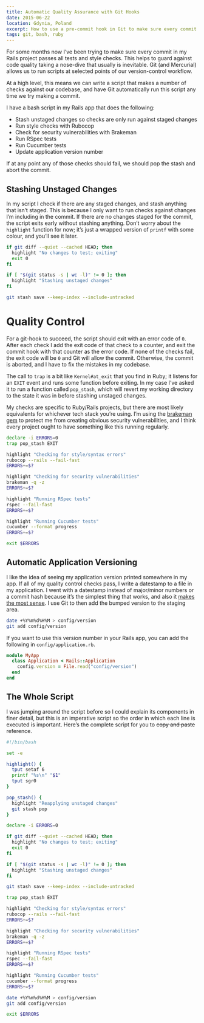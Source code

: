 ```yaml
---
title: Automatic Quality Assurance with Git Hooks
date: 2015-06-22
location: Gdynia, Poland
excerpt: How to use a pre-commit hook in Git to make sure every commit passes all tests and style checks.
tags: git, bash, ruby
---
```


<span class="run-in"><span class="drop">F</span>or some months now</span> I’ve
been trying to make sure every commit in my Rails project passes all tests and
style checks. This helps to guard against code quality taking a nose-dive that
usually is inevitable. Git (and Mercurial) allows us to run scripts at selected
points of our version-control workflow.

At a high level, this means we can write a script that makes a number of checks
against our codebase, and have Git automatically run this script any time we try
making a commit.

I have a bash script in my Rails app that does the following:

- Stash unstaged changes so checks are only run against staged changes
- Run style checks with Rubocop
- Check for security vulnerabilities with Brakeman
- Run RSpec tests
- Run Cucumber tests
- Update application version number

If at any point any of those checks should fail, we should pop the stash and
abort the commit.

## Stashing Unstaged Changes

In my script I check if there are any staged changes, and stash anything that
isn’t staged. This is because I only want to run checks against changes I’m
including in the commit. If there are no changes staged for the commit, the
script exits early without stashing anything. Don’t worry about the `highlight`
function for now; it’s just a wrapped version of `printf` with some colour, and
you’ll see it later.

~~~sh
if git diff --quiet --cached HEAD; then
  highlight "No changes to test; exiting"
  exit 0
fi

if [ "$(git status -s | wc -l)" != 0 ]; then
  highlight "Stashing unstaged changes"
fi

git stash save --keep-index --include-untracked
~~~

# Quality Control

For a git-hook to succeed, the script should exit with an error code of `0`.
After each check I add the exit code of that check to a counter, and exit the
commit hook with that counter as the error code. If none of the checks fail, the
exit code will be `0` and Git will allow the commit. Otherwise, the commit is
aborted, and I have to fix the mistakes in my codebase.

The call to `trap` is a bit like `Kernel#at_exit` that you find in Ruby; it
listens for an `EXIT` event and runs some function before exiting. In my case
I’ve asked it to run a function called `pop_stash`, which will revert my working
directory to the state it was in before stashing unstaged changes.

My checks are specific to Ruby/Rails projects, but there are most likely
equivalents for whichever tech stack you’re using. I’m using the
[brakeman gem][brakeman] to protect me from creating obvious security
vulnerabilities, and I think every project ought to have something like this
running regularly.

~~~sh
declare -i ERRORS=0
trap pop_stash EXIT

highlight "Checking for style/syntax errors"
rubocop --rails --fail-fast
ERRORS+=$?

highlight "Checking for security vulnerabilities"
brakeman -q -z
ERRORS+=$?

highlight "Running RSpec tests"
rspec --fail-fast
ERRORS+=$?

highlight "Running Cucumber tests"
cucumber --format progress
ERRORS+=$?

exit $ERRORS
~~~

## Automatic Application Versioning

I like the idea of seeing my application version printed somewhere in my app. If
all of my quality control checks pass, I write a datestamp to a file in my
application. I went with a datestamp instead of major/minor numbers or a commit
hash because it’s the simplest thing that works, and also it [makes the most
sense][versions]. I use Git to then add the bumped version to the staging area.

~~~sh
date +%Y%m%d%H%M > config/version
git add config/version
~~~

If you want to use this version number in your Rails app, you can add the
following in `config/application.rb`.

~~~ruby
module MyApp
  class Application < Rails::Application
    config.version = File.read("config/version")
  end
end
~~~

## The Whole Script

I was jumping around the script before so I could explain its components in
finer detail, but this is an imperative script so the order in which each line
is executed is important. Here’s the complete script for you to ~~copy and
paste~~ reference.

~~~sh
#!/bin/bash

set -e

highlight() {
  tput setaf 6
  printf "%s\n" "$1"
  tput sgr0
}

pop_stash() {
  highlight "Reapplying unstaged changes"
  git stash pop
}

declare -i ERRORS=0

if git diff --quiet --cached HEAD; then
  highlight "No changes to test; exiting"
  exit 0
fi

if [ "$(git status -s | wc -l)" != 0 ]; then
  highlight "Stashing unstaged changes"
fi

git stash save --keep-index --include-untracked

trap pop_stash EXIT

highlight "Checking for style/syntax errors"
rubocop --rails --fail-fast
ERRORS+=$?

highlight "Checking for security vulnerabilities"
brakeman -q -z
ERRORS+=$?

highlight "Running RSpec tests"
rspec --fail-fast
ERRORS+=$?

highlight "Running Cucumber tests"
cucumber --format progress
ERRORS+=$?

date +%Y%m%d%H%M > config/version
git add config/version

exit $ERRORS
~~~

[brakeman]: https://github.com/presidentbeef/brakeman
[versions]: http://blog.codinghorror.com/whats-in-a-version-number-anyway/

